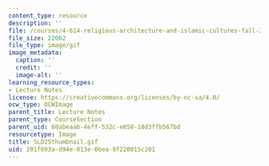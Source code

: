 ```yaml
---
content_type: resource
description: ''
file: /courses/4-614-religious-architecture-and-islamic-cultures-fall-2002/201f693ad94e013e0bea9f220015c201_SLD25thumbnail.gif
file_size: 22062
file_type: image/gif
image_metadata:
  caption: ''
  credit: ''
  image-alt: ''
learning_resource_types:
- Lecture Notes
license: https://creativecommons.org/licenses/by-nc-sa/4.0/
ocw_type: OCWImage
parent_title: Lecture Notes
parent_type: CourseSection
parent_uid: 68abeaab-4eff-532c-e858-18d3ffb567bd
resourcetype: Image
title: SLD25thumbnail.gif
uid: 201f693a-d94e-013e-0bea-9f220015c201
---
```

